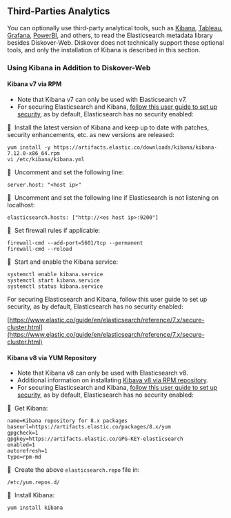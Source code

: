 <p id=“visualization_tools”></p>

## Third-Parties Analytics

You can optionally use third-party analytical tools, such as [Kibana](https://www.elastic.co/kibana), [Tableau](https://www.tableau.com), [Grafana](https://grafana.com), [PowerBI](https://www.microsoft.com/en-us/power-platform/products/power-bi), and others, to read the Elasticsearch metadata library besides Diskover-Web. Diskover does not technically support these optional tools, and only the installation of Kibana is described in this section.

### Using Kibana in Addition to Diskover-Web

#### Kibana v7 via RPM

- Note that Kibana v7 can only be used with Elasticsearch v7.
- For securing Elasticsearch and Kibana, [follow this user guide to set up security](https://www.elastic.co/guide/en/elasticsearch/reference/7.x/secure-cluster.html), as by default, Elasticsearch has no security enabled: 

🔴 &nbsp;Install the latest version of Kibana and keep up to date with patches, security enhancements, etc. as new versions are released:
```
yum install -y https://artifacts.elastic.co/downloads/kibana/kibana-7.12.0-x86_64.rpm
vi /etc/kibana/kibana.yml
```

🔴 &nbsp;Uncomment and set the following line:
```
server.host: "<host ip>"
```

🔴 &nbsp;Uncomment and set the following line if Elasticsearch is not listening on localhost:
```
elasticsearch.hosts: ["http://<es host ip>:9200"]
```

🔴 &nbsp;Set firewall rules if applicable:
```
firewall-cmd --add-port=5601/tcp --permanent
firewall-cmd --reload
```

🔴 &nbsp;Start and enable the Kibana service:
```
systemctl enable kibana.service
systemctl start kibana.service
systemctl status kibana.service
```

For securing Elasticsearch and Kibana, follow this user guide to set up security, as by default, Elasticsearch has no security enabled:

[https://www.elastic.co/guide/en/elasticsearch/reference/7.x/secure-cluster.html](https://www.elastic.co/guide/en/elasticsearch/reference/7.x/secure-cluster.html)

#### Kibana v8 via YUM Repository

- Note that Kibana v8 can only be used with Elasticsearch v8.
- Additional information on installating [Kibava v8 via RPM repository](https://www.elastic.co/guide/en/kibana/8.14/rpm.html#rpm-repo).
- For securing Elasticsearch and Kibana, [follow this user guide to set up security](https://www.elastic.co/guide/en/elasticsearch/reference/8.15/secure-cluster.html), as by default, Elasticsearch has no security enabled: 

🔴 &nbsp;Get Kibana:
```
name=Kibana repository for 8.x packages
baseurl=https://artifacts.elastic.co/packages/8.x/yum
gpgcheck=1
gpgkey=https://artifacts.elastic.co/GPG-KEY-elasticsearch
enabled=1
autorefresh=1
type=rpm-md
```

🔴 &nbsp;Create the above `elasticsearch.repo` file in:
```
/etc/yum.repos.d/ 
```

🔴 &nbsp;Install Kibana:
```
yum install kibana
```

